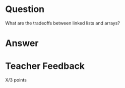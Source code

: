 # Question

What are the tradeoffs between linked lists and arrays?

# Answer

# Teacher Feedback

X/3 points